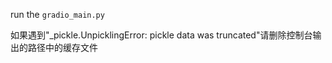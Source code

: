 run the `gradio_main.py`

如果遇到"_pickle.UnpicklingError: pickle data was truncated"请删除控制台输出的路径中的缓存文件
